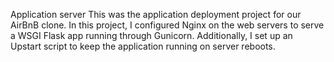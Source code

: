 Application server
This was the application deployment project for our AirBnB clone. In this project, I configured Nginx on the web servers to serve a WSGI Flask app running through Gunicorn. Additionally, I set up an Upstart script to keep the application running on server reboots.
